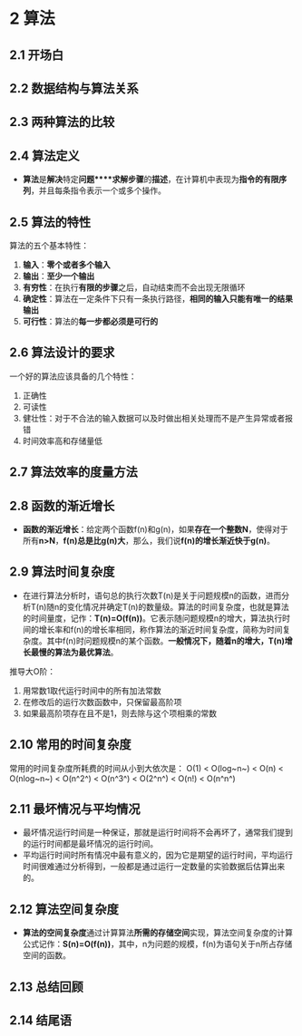 # 2 算法

## 2.1 开场白

## 2.2 数据结构与算法关系

## 2.3 两种算法的比较

## 2.4 算法定义
* **算法**是**解决**特定**问题****求解步骤**的**描述**，在计算机中表现为**指令的有限序列**，并且每条指令表示一个或多个操作。

## 2.5 算法的特性
算法的五个基本特性：
1. **输入**：**零个或者多个输入**
2. **输出**：**至少一个输出**
3. **有穷性**：在执行**有限的步骤**之后，自动结束而不会出现无限循环
4. **确定性**：算法在一定条件下只有一条执行路径，**相同的输入只能有唯一的结果输出**
5. **可行性**：算法的**每一步都必须是可行的**

## 2.6 算法设计的要求
一个好的算法应该具备的几个特性：
1. 正确性
2. 可读性
3. 健壮性：对于不合法的输入数据可以及时做出相关处理而不是产生异常或者报错
4. 时间效率高和存储量低

## 2.7 算法效率的度量方法

## 2.8 函数的渐近增长
* **函数的渐近增长**：给定两个函数f(n)和g(n)，如果**存在一个整数N**，使得对于所有**n>N**，**f(n)总是比g(n)大**，那么，我们说**f(n)的增长渐近快于g(n)**。

## 2.9 算法时间复杂度
* 在进行算法分析时，语句总的执行次数T(n)是关于问题规模n的函数，进而分析T(n)随n的变化情况并确定T(n)的数量级。算法的时间复杂度，也就是算法的时间量度，记作：**T(n)=O(f(n))**。它表示随问题规模n的增大，算法执行时间的增长率和f(n)的增长率相同，称作算法的渐近时间复杂度，简称为时间复杂度。其中f(n)时问题规模n的某个函数。**一般情况下，随着n的增大，T(n)增长最慢的算法为最优算法**。

推导大O阶：
1. 用常数1取代运行时间中的所有加法常数
2. 在修改后的运行次数函数中，只保留最高阶项
3. 如果最高阶项存在且不是1，则去除与这个项相乘的常数

## 2.10 常用的时间复杂度
常用的时间复杂度所耗费的时间从小到大依次是：
O(1) < O(log~n~) < O(n) < O(nlog~n~) < O(n^2^) < O(n^3^) < O(2^n^) < O(n!) < O(n^n^)

## 2.11 最坏情况与平均情况
* 最坏情况运行时间是一种保证，那就是运行时间将不会再坏了，通常我们提到的运行时间都是最坏情况的运行时间。
* 平均运行时间时所有情况中最有意义的，因为它是期望的运行时间，平均运行时间很难通过分析得到，一般都是通过运行一定数量的实验数据后估算出来的。

## 2.12 算法空间复杂度
* **算法的空间复杂度**通过计算算法**所需的存储空间**实现，算法空间复杂度的计算公式记作：**S(n)=O(f(n))**，其中，n为问题的规模，f(n)为语句关于n所占存储空间的函数。

## 2.13 总结回顾

## 2.14 结尾语